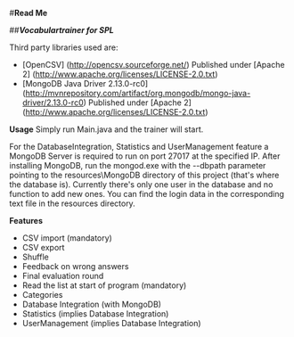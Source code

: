 #**Read Me**

##**_Vocabulartrainer for SPL_**

Third party libraries used are:

- [OpenCSV] (http://opencsv.sourceforge.net/)
  Published under [Apache 2] (http://www.apache.org/licenses/LICENSE-2.0.txt)
- [MongoDB Java Driver 2.13.0-rc0] (http://mvnrepository.com/artifact/org.mongodb/mongo-java-driver/2.13.0-rc0)
  Published under [Apache 2] (http://www.apache.org/licenses/LICENSE-2.0.txt)
  
**Usage**
Simply run Main.java and the trainer will start.

For the DatabaseIntegration, Statistics and UserManagement feature a MongoDB Server is required to run on port 27017 at the specified IP.
After installing MongoDB, run the mongod.exe with the --dbpath parameter pointing to the resources\MongoDB directory of this project (that's where the database is).
Currently there's only one user in the database and no function to add new ones. You can find the login data in the corresponding text file in the resources directory.

**Features**
- CSV import (mandatory)
- CSV export
- Shuffle
- Feedback on wrong answers
- Final evaluation round
- Read the list at start of program (mandatory)
- Categories
- Database Integration (with MongoDB)
- Statistics (implies Database Integration)
- UserManagement (implies Database Integration)